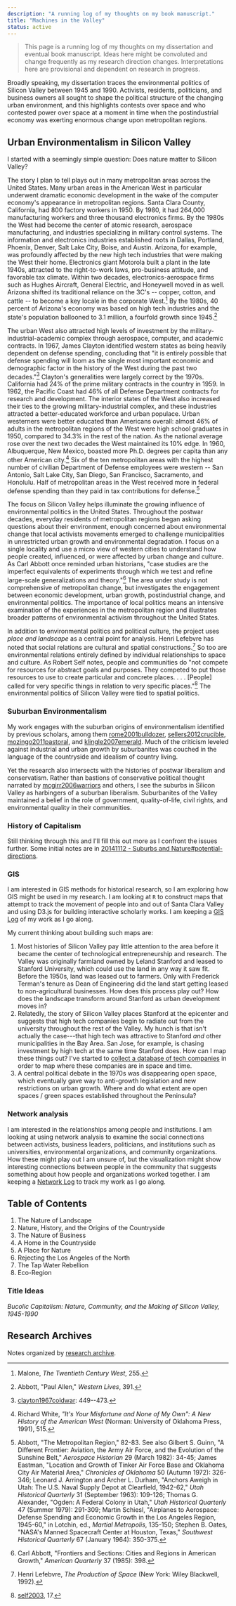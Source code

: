 ```yaml
---
description: "A running log of my thoughts on my book manuscript."
title: "Machines in the Valley"
status: active
---
```


>  This page is a running log of my thoughts on my dissertation and eventual book manuscript. Ideas here might
>  be convoluted and change frequently as my research direction changes.
>  Interpretations here are provisional and dependent on research in progress.

Broadly speaking, my dissertation traces the environmental politics of Silicon Valley
between 1945 and 1990. Activists, residents, politicians, and business owners
all sought to shape the political structure of the changing urban environment,
and this highlights contests over space and who contested power over space at a
moment in time when the postindustrial economy was exerting enormous change upon
metropolitan regions.

## Urban Environmentalism in Silicon Valley

I started with a seemingly simple question: Does nature matter to Silicon
Valley?

The story I plan to tell plays out in many metropolitan areas across the
United States. Many urban areas in the American West in particular
underwent dramatic economic development in the wake of the computer
economy's appearance in metropolitan regions. Santa Clara County,
California, had 800 factory workers in 1950. By 1980, it had 264,000
manufacturing workers and three thousand electronics firms. By the 1980s
the West had become the center of atomic research, aerospace
manufacturing, and industries specializing in military control systems.
The information and electronics industries established roots in Dallas,
Portland, Phoenix, Denver, Salt Lake City, Boise, and Austin. Arizona,
for example, was profoundly affected by the new high tech industries
that were making the West their home. Electronics giant Motorola built a
plant in the late 1940s, attracted to the right-to-work laws,
pro-business attitude, and favorable tax climate. Within two decades,
electronics-aerospace firms such as Hughes Aircraft, General Electric,
and Honeywell moved in as well. Arizona shifted its traditional reliance
on the 3C's -- copper, cotton, and cattle -- to become a key locale in
the corporate West.[^3] By the 1980s, 40 percent of Arizona's economy was
based on high tech industries and the state's population ballooned to
3.1 million, a fourfold growth since 1945.[^4]

The urban West also attracted high levels of investment by the
military-industrial-academic complex through aerospace, computer, and academic
contracts. In 1967, James Clayton identified western states as being heavily
dependent on defense spending, concluding that "it is entirely possible that
defense spending will loom as the single most important economic and
demographic factor in the history of the West during the past two
decades."[^5] Clayton's generalities were largely correct by the 1970s.
California had 24% of the prime military contracts in the country in 1959. In
1962, the Pacific Coast had 46% of all Defense Department contracts for
research and development. The interior states of the West also increased their
ties to the growing military-industrial complex, and these industries
attracted a better-educated workforce and urban populace. Urban westerners
were better educated than Americans overall: almost 46% of adults in the
metropolitan regions of the West were high school graduates in 1950, compared
to 34.3% in the rest of the nation.  As the national average rose over the
next two decades the West maintained its 10% edge. In 1960, Albuquerque, New
Mexico, boasted more Ph.D. degrees per capita than any other American
city.[^6] Six of the ten metropolitan areas with the highest number of
civilian Department of Defense employees were western -- San Antonio, Salt
Lake City, San Diego, San Francisco, Sacramento, and Honolulu. Half of
metropolitan areas in the West received more in federal defense spending than
they paid in tax contributions for defense.[^7]

The focus on Silicon Valley helps illuminate the growing influence of
environmental politics in the United States. Throughout the postwar decades,
everyday residents of metropolitan regions began asking questions about their
environment, enough concerned about environmental change that local activists
movements emerged to challenge municipalities in unrestricted urban growth and
environmental degradation. I focus on a single locality and use a micro view of
western cities to understand how people created, influenced, or were affected by
urban change and culture. As Carl Abbott once reminded urban historians, "case
studies are the imperfect equivalents of experiments through which we test and
refine large-scale generalizations and theory."[^1] The area under study is not
comprehensive of metropolitan change, but investigates the engagement between
economic development, urban growth, postindustrial change, and environmental
politics. The importance of local politics means an intensive examination of the
experiences in the metropolitan region and illustrates broader patterns of
environmental activism throughout the United States.

In addition to environmental politics and political culture, the project uses
*place and landscape* as a central point for analysis. Henri Lefebvre has noted that social
relations are cultural and spatial constructions.[^2] So too are environmental
relations entirely defined by individual relationships to space and culture.
As Robert Self notes, people and communities do "not compete for resources for
abstract goals and purposes. They competed to put those resources to use to
create particular and concrete places.  . . . [People] called for very
specific things in relation to very specific places."[^8] The environmental
politics of Silicon Valley were tied to spatial politics.

### Suburban Environmentalism

My work engages with the suburban origins of environmentalism identified by previous scholars, among them [rome2001bulldozer](/rome2001bulldozer/), [sellers2012crucible](/sellers2012crucible/), [mozingo2011pastoral](/mozingo2011pastoral/), and [klingle2007emerald](/klingle2007emerald/). Much of the criticism leveled against industrial and urban growth by suburbanites was couched in the language of the countryside and idealism of country living.

Yet the research also intersects with the histories of postwar liberalism and conservatism. Rather than bastions of conservative political thought narrated by [mcgirr2006warriors](/mcgirr2006warriors/) and others, I see the suburbs in Silicon Valley as harbingers of a suburban liberalism. Suburbanites of the Valley maintained a belief in the role of government, quality-of-life, civil rights, and environmental quality in their communities.

### History of Capitalism

Still thinking through this and I'll fill this out more as I confront the issues further. Some initial notes are in [20141112 - Suburbs and Nature#potential-directions](/nature-and-suburbs/#potential-directions).

### GIS

I am interested in GIS methods for historical research, so I am exploring how
GIS might be used in my research. I am looking at `R` to construct
maps that attempt to track the movement of people into and out of Santa Clara
Valley and using D3.js for building interactive scholarly works. I am keeping
a [GIS Log](/gis-log/) of my work as I go along.

My current thinking about building such maps are:

1. Most histories of Silicon Valley pay little attention to the area before it
   became the center of technological entrepreneurship and research. The Valley
   was originally farmland owned by Leland Stanford and leased to Stanford
   University, which could use the land in any way it saw fit. Before the
   1950s, land was leased out to farmers. Only with Frederick Terman's tenure
   as Dean of Engineering did the land start getting leased to non-agricultural
   businesses. How does this process play out? How does the landscape transform
   around Stanford as urban development moves in?
2. Relatedly, the story of Silicon Valley places Stanford at the epicenter and
   suggests that high tech companies begin to radiate out from the university
   throughout the rest of the Valley. My hunch is that isn't actually the
   case---that high tech was attractive to Stanford *and* other municipalities
   in the Bay Area. San Jose, for example, is chasing investment by high tech
   at the same time Stanford does. How can I map these things out? I've started
   to [collect a database of tech
   companies](https://github.com/hepplerj/machinesvalley/blob/gh-pages/data-files/sv-companies/sv_companies.csv)
   in order to map where these companies are in space and time.
3. A central political debate in the 1970s was disappearing open space, which
   eventually gave way to anti-growth legislation and new restrictions on urban
   growth. Where and do what extent are open spaces / green spaces established
   throughout the Peninsula?

### Network analysis

I am interested in the relationships among people and institutions. I am looking
at using network analysis to examine the social connections between activists,
business leaders, politicians, and institutions such as universities,
environmental  organizations, and community organizations. How these might play
out I am unsure of, but the visualization might show interesting connections
between people in the community that suggests something about how people and
organizations worked together. I am keeping a [Network Log](/network-log/) to track my work
as I go along.

## Table of Contents

1.    The Nature of Landscape
2.    Nature, History, and the Origins of the Countryside
3.    The Nature of Business
4.    A Home in the Countryside
5.    A Place for Nature
6.    Rejecting the Los Angeles of the North
7.    The Tap Water Rebellion
8.    Eco-Region

### Title Ideas

*Bucolic Capitalism: Nature, Community, and the Making of Silicon Valley, 1945-1990*

## Research Archives

Notes organized by [research archive](/research-archives/).

[^1]: Carl Abbott, "Frontiers and Sections: Cities and Regions in American Growth," *American Quarterly* 37 (1985): 398.

[^2]: Henri Lefebvre, *The Production of Space* (New York: Wiley Blackwell, 1992).

[^3]: Malone, *The Twentieth Century West*, 255.

[^4]: Abbott, "Paul Allen," *Western Lives*, 391.

[^5]: [clayton1967coldwar](/clayton1967coldwar/): 449--473.

[^6]: Richard White, *"It's Your Misfortune and None of My Own": A New History of the American West* (Norman: University of Oklahoma Press, 1991), 515.

[^7]: Abbott, "The Metropolitan Region," 82-83. See also Gilbert S. Guinn, "A Different Frontier: Aviation, the Army Air Force, and the Evolution of the Sunshine Belt," *Aerospace Historian* 29 (March 1982): 34-45; James Eastman, "Location and Growth of Tinker Air Force Base and Oklahoma City Air Material Area," *Chronicles of Oklahoma* 50 (Autumn 1972): 326-346; Leonard J. Arrington and Archer L. Durham, "Anchors Aweigh in Utah: The U.S. Naval Supply Depot at Clearfield, 1942-62," *Utah Historical Quarterly* 31 (September 1963): 109-126; Thomas G. Alexander, "Ogden: A Federal Colony in Utah," *Utah Historical Quarterly* 47 (Summer 1979): 291-309; Martin Schiesl, "Airplanes to Aerospace: Defense Spending and Economic Growth in the Los Angeles Region, 1945-60," in Lotchin, ed., *Martial Metropolis*, 135-150; Stephen B. Oates, "NASA's Manned Spacecraft Center at Houston, Texas," *Southwest Historical Quarterly* 67 (January 1964): 350-375.

[^8]: [self2003](/self2003/), 17.
